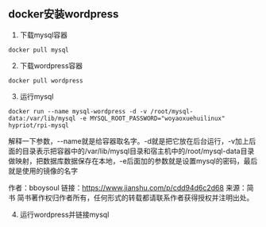 ## docker安装wordpress
1. 下载mysql容器
```shell
docker pull mysql
```

2. 下载wordpress容器
```shell
docker pull wordpress
```

3. 运行mysql
```shell
docker run --name mysql-wordpress -d -v /root/mysql-data:/var/lib/mysql -e MYSQL_ROOT_PASSWORD="woyaoxuehuilinux" hypriot/rpi-mysql
```
解释一下参数，--name就是给容器取名字。-d就是把它放在后台运行，-v加上后面的目录表示把容器中的/var/lib/mysql目录和宿主机中的/root/mysql-data目录做映射，把数据库数据保存在本地，-e后面加的参数就是设置mysql的密码，最后就是使用的镜像的名字

作者：bboysoul
链接：https://www.jianshu.com/p/cdd94d6c2d68
来源：简书
简书著作权归作者所有，任何形式的转载都请联系作者获得授权并注明出处。

4. 运行wordpress并链接mysql
